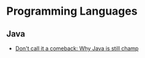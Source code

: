 # Programming Languages

## Java

- [Don't call it a comeback: Why Java is still champ](https://github.com/readme/featured/java-programming-language)